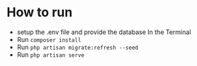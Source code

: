 # How to run

- setup the .env file and provide the database 
In the Terminal
- Run `composer install`
- Run `php artisan migrate:refresh --seed`
- Run `php artisan serve`

